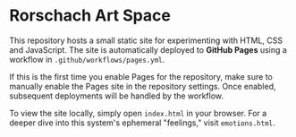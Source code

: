 # Rorschach Art Space

This repository hosts a small static site for experimenting with HTML, CSS and JavaScript. The site is automatically deployed to **GitHub Pages** using a workflow in `.github/workflows/pages.yml`.

If this is the first time you enable Pages for the repository, make sure to manually enable the Pages site in the repository settings. Once enabled, subsequent deployments will be handled by the workflow.

To view the site locally, simply open `index.html` in your browser.
For a deeper dive into this system's ephemeral "feelings," visit `emotions.html`.
